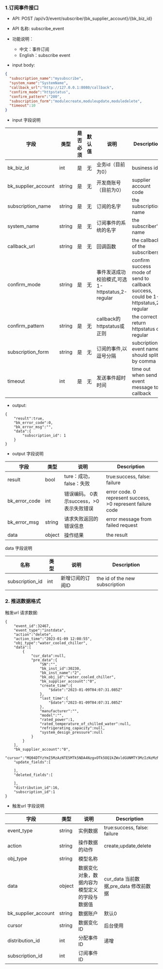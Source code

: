 ### 1.订阅事件接口

- API: POST /api/v3/event/subscribe/{bk_supplier_account}/{bk_biz_id}
- API 名称: subscribe_event
- 功能说明：
	- 中文：事件订阅
	- English：subscribe event

- input body:

``` json
{
  "subscription_name":"mysubscribe",
  "system_name":"SystemName",
  "callback_url":"http://127.0.0.1:8080/callback",
  "confirm_mode":"httpstatus",
  "confirm_pattern":"200",
  "subscription_form":"modulecreate,moduleupdate,moduledelete",
  "timeout":10
}
```

- input 字段说明

| 字段                | 类型   | 是否必须 | 默认值 | 说明                                             | Description                                                                       |
| ------------------- | ------ | -------- | ------ | ------------------------------------------------ | --------------------------------------------------------------------------------- |
| bk_biz_id           | int    | 是       | 无     | 业务id（目前为0）                                           | business id                                                                       |
| bk_supplier_account | string | 是       | 无     | 开发商账号  （目前为0）                                        | supplier account code                                                             |
| subscription_name   | string | 是       | 无     | 订阅的名字                                       | the subscription name                                                             |
| system_name         | string | 是       | 无     | 订阅事件的系统的名字                             | the subscriber's name                                                             |
| callback_url        | string | 是       | 无     | 回调函数                                         | the callbacks of the subscribers                                                  |
| confirm_mode        | string | 是       | 无     | 事件发送成功校验模式,可选 1-httpstatus,2-regular | confirm success mode of send to callback success, could be 1-httpstatus,2-regular |
| confirm_pattern     | string | 是       | 无     | callback的httpstatus或正则                       | the correct return httpstatus or regular                                          |
| subscription_form   | string | 是       | 无     | 订阅的事件,以逗号分隔                            | subcription event names, should split by comma                                    |
| timeout             | int    | 是       | 无     | 发送事件超时时间                                 | time out when send event message to callback                                      |


- output:

```
{
    "result":true,
    "bk_error_code":0,
    "bk_error_msg":"",
    "data":{
        "subscription_id": 1
    }
}
```

- output 字段说明

| 字段          | 类型   | 说明                                    | Description                                                |
| ------------- | ------ | --------------------------------------- | ---------------------------------------------------------- |
| result        | bool   | ture：成功，false：失败                 | true:success, false: failure                               |
| bk_error_code | int    | 错误编码。 0表示success，>0表示失败错误 | error code. 0 represent success, >0 represent failure code |
| bk_error_msg  | string | 请求失败返回的错误信息                  | error message from failed request                          |
| data          | object | 操作结果                                | the result                                                 |


data 字段说明

| 名称            | 类型 | 说明             | Description                    |
| --------------- | ---- | ---------------- | ------------------------------ |
| subscription_id | int  | 新增订阅的订阅ID | the id of the new subscription |



### 2. 推送数据格式

触发url 请求数据:

```
{
    "event_id":32467,
    "event_type":"instdata",
    "action":"delete",
    "action_time":"2023-01-09 12:08:55",
    "obj_type":"water_cooled_chiller",
    "data":[
        {
            "cur_data":null,
            "pre_data":{
                "SN":"",
                "bk_inst_id":30230,
                "bk_inst_name":"2",
                "bk_obj_id":"water_cooled_chiller",
                "bk_supplier_account":"0",
                "create_time":{
                    "$date":"2023-01-09T04:07:31.085Z"
                },
                "last_time":{
                    "$date":"2023-01-09T04:07:31.085Z"
                },
                "manufacturer":"",
                "model":"",
                "rated_power":1,
                "rated_temperature_of_chilled_water":null,
                "refrigerating_capacity":null,
                "system_design_pressure":null
            }
        }
    ],
    "bk_supplier_account":"0",
    "cursor":"MQ04DTYzYmI5MzAzNTE5MTk5NDA4NzgxOTk5OQ1kZWxldGUNMTY3MzIzNzMzNQ0y",
    "update_fields":[

    ],
    "deleted_fields":[

    ],
    "distribution_id":16,
    "subscription_id":1
}
```

- 触发url 字段说明

| 字段          | 类型   | 说明                                    | Description                                                |
| ------------- | ------ | --------------------------------------- | ---------------------------------------------------------- |
| event_type        | string   | 实例数据                 | true:success, false: failure                               |
|action | string    | 操作数据的动作  | create,update,delete |
|obj_type  | string | 模型名称                  |                           |
| data          | object | 数据变化对象，数据内容为模型定义的字段与数据值                                | cur_data 当前数据,pre_data 修改前数据       
|bk_supplier_account | string    | 数据账户  | 默认0|
|cursor | string    | 数据变化ID   | 后台使用 |
|distribution_id | int    | 分配事件ID  | 递增|
|subscription_id | int    | 订阅事件ID  |  |